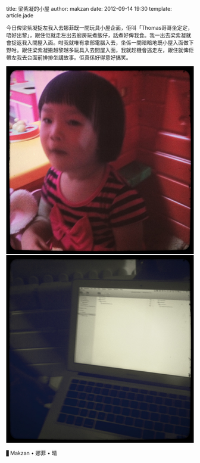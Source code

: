 title: 梁紫凝的小屋
author: makzan
date: 2012-09-14 19:30
template: article.jade

今日俾梁紫凝捉左我入去娜菲既一間玩具小屋企面，佢叫「Thomas哥哥坐定定，唔好出黎」，跟住佢就走左出去廚房玩煮飯仔，話煮好俾我食。我一出去梁紫凝就會捉返我入間屋入面。咁我就唯有拿部電腦入去，坐係一間暗暗地既小屋入面做下野咁。跟住梁紫凝搬越黎越多玩具入去間屋入面，我就趁機會逃走左，跟住就俾佢帶左我去台面前排排坐講故事。佢真係好得意好搞笑。

![image](maxie-leung.jpg)
![image](working-inside-a-toy-house.jpg)

▋Makzan • 娜菲 • 晴

